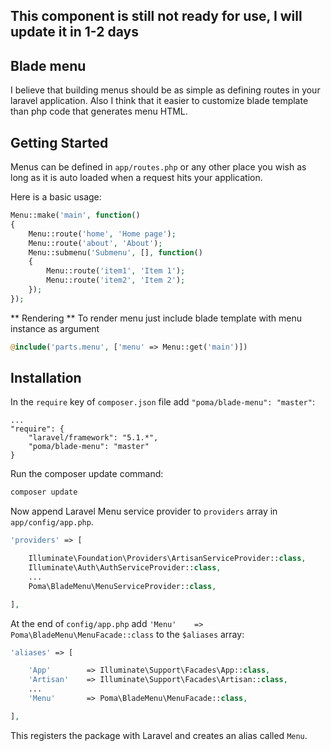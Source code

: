 ## This component is still not ready for use, I will update it in 1-2 days

## Blade menu
I believe that building menus should be as simple as defining routes in your laravel application. Also I think that it easier to customize blade template than php code that generates menu HTML.

## Getting Started
Menus can be defined in `app/routes.php` or any other place you wish as long as it is auto loaded when a request hits your application.

Here is a basic usage:

```php
Menu::make('main', function()
{
	Menu::route('home', 'Home page');
	Menu::route('about', 'About');
	Menu::submenu('Submenu', [], function()
	{
		Menu::route('item1', 'Item 1');
		Menu::route('item2', 'Item 2');
	});
});
```

** Rendering **
To render menu just include blade template with menu instance as argument

```php
@include('parts.menu', ['menu' => Menu::get('main')])
```

## Installation
In the `require` key of `composer.json` file add `"poma/blade-menu": "master"`:

```
...
"require": {
	"laravel/framework": "5.1.*",
	"poma/blade-menu": "master"
}  
```
  
Run the composer update command:

```bash
composer update
```

Now append Laravel Menu service provider to  `providers` array in `app/config/app.php`.

```php
'providers' => [

    Illuminate\Foundation\Providers\ArtisanServiceProvider::class,
    Illuminate\Auth\AuthServiceProvider::class,
    ...
    Poma\BladeMenu\MenuServiceProvider::class,

],
```

At the end of `config/app.php` add `'Menu'    => Poma\BladeMenu\MenuFacade::class` to the `$aliases` array:

```php
'aliases' => [

    'App'        => Illuminate\Support\Facades\App::class,
    'Artisan'    => Illuminate\Support\Facades\Artisan::class,
    ...
    'Menu'       => Poma\BladeMenu\MenuFacade::class,

],
```

This registers the package with Laravel and creates an alias called `Menu`.
